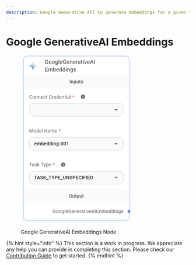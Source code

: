 ```yaml
---
description: Google Generative API to generate embeddings for a given text.
---
```


# Google GenerativeAI Embeddings

<figure><img src="../../../.gitbook/assets/image--6---1---1---1---1---1-.png" alt="" width="302"><figcaption><p>Google GenerativeAI Embeddings Node</p></figcaption></figure>

{% hint style="info" %}
This section is a work in progress. We appreciate any help you can provide in completing this section. Please check our [Contribution Guide](../../../contributing/) to get started.
{% endhint %}
